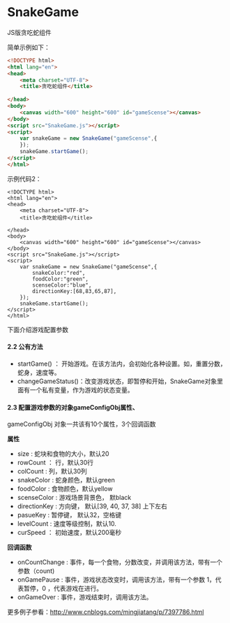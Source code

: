 # SnakeGame
JS版贪吃蛇组件

简单示例如下：
```html
<!DOCTYPE html>
<html lang="en">
<head>
    <meta charset="UTF-8">
    <title>贪吃蛇组件</title>
    
</head>
<body>
    <canvas width="600" height="600" id="gameScense"></canvas>
</body>
<script src="SnakeGame.js"></script>
<script>
    var snakeGame = new SnakeGame("gameScense",{
    });
    snakeGame.startGame();
</script>
</html>
```
示例代码2：
```
<!DOCTYPE html>
<html lang="en">
<head>
    <meta charset="UTF-8">
    <title>贪吃蛇组件</title>

</head>
<body>
    <canvas width="600" height="600" id="gameScense"></canvas>
</body>
<script src="SnakeGame.js"></script>
<script>
    var snakeGame = new SnakeGame("gameScense",{
        snakeColor:"red",
        foodColor:"green",
        scenseColor:"blue",
        directionKey:[68,83,65,87],
    });
    snakeGame.startGame();
</script>
</html>
```
下面介绍游戏配置参数 
#### 2.2 公有方法
- startGame() ： 开始游戏。在该方法内，会初始化各种设置。如，重置分数，蛇身，速度等。
- changeGameStatus()：改变游戏状态，即暂停和开始，SnakeGame对象里面有一个私有变量，作为游戏的状态变量。

#### 2.3 配置游戏参数的对象gameConfigObj属性、
gameConfigObj 对象一共该有10个属性，3个回调函数

**属性**
- size : 蛇块和食物的大小，默认20
- rowCount ： 行，默认30行
- colCount : 列，默认30列
- snakeColor : 蛇身颜色，默认green
- foodColor : 食物颜色，默认yellow
- scenseColor : 游戏场景背景色， 默black
- directionKey : 方向键， 默认[39, 40, 37, 38] 上下左右
- pasueKey : 暂停键， 默认32，空格键
- levelCount : 速度等级控制，默认10.
- curSpeed  ： 初始速度，默认200毫秒

**回调函数**
- onCountChange : 事件，每一个食物，分数改变，并调用该方法，带有一个参数（count)
- onGamePause : 事件，游戏状态改变时，调用该方法，带有一个参数  1，代表暂停，0 ，代表游戏在进行。
- onGameOver : 事件，游戏结束时，调用该方法。

更多例子参看：http://www.cnblogs.com/mingjiatang/p/7397786.html




